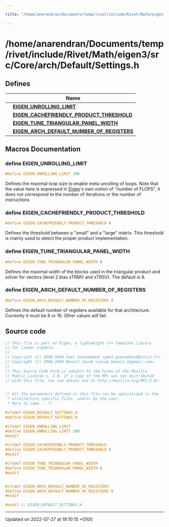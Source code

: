 ```yaml
---

title: "/home/anarendran/Documents/temp/rivet/include/Rivet/Math/eigen3/src/Core/arch/Default/Settings.h"

---
```


# /home/anarendran/Documents/temp/rivet/include/Rivet/Math/eigen3/src/Core/arch/Default/Settings.h



## Defines

|                | Name           |
| -------------- | -------------- |
|  | **[EIGEN_UNROLLING_LIMIT](http://example.org/files/settings_8h/#define-eigen-unrolling-limit)**  |
|  | **[EIGEN_CACHEFRIENDLY_PRODUCT_THRESHOLD](http://example.org/files/settings_8h/#define-eigen-cachefriendly-product-threshold)**  |
|  | **[EIGEN_TUNE_TRIANGULAR_PANEL_WIDTH](http://example.org/files/settings_8h/#define-eigen-tune-triangular-panel-width)**  |
|  | **[EIGEN_ARCH_DEFAULT_NUMBER_OF_REGISTERS](http://example.org/files/settings_8h/#define-eigen-arch-default-number-of-registers)**  |




## Macros Documentation

### define EIGEN_UNROLLING_LIMIT

```cpp
#define EIGEN_UNROLLING_LIMIT 100
```


Defines the maximal loop size to enable meta unrolling of loops. Note that the value here is expressed in <a href="http://example.org/namespaces/namespaceeigen/">Eigen</a>'s own notion of "number of FLOPS", it does not correspond to the number of iterations or the number of instructions 


### define EIGEN_CACHEFRIENDLY_PRODUCT_THRESHOLD

```cpp
#define EIGEN_CACHEFRIENDLY_PRODUCT_THRESHOLD 8
```


Defines the threshold between a "small" and a "large" matrix. This threshold is mainly used to select the proper product implementation. 


### define EIGEN_TUNE_TRIANGULAR_PANEL_WIDTH

```cpp
#define EIGEN_TUNE_TRIANGULAR_PANEL_WIDTH 8
```


Defines the maximal width of the blocks used in the triangular product and solver for vectors (level 2 blas xTRMV and xTRSV). The default is 8. 


### define EIGEN_ARCH_DEFAULT_NUMBER_OF_REGISTERS

```cpp
#define EIGEN_ARCH_DEFAULT_NUMBER_OF_REGISTERS 8
```


Defines the default number of registers available for that architecture. Currently it must be 8 or 16. Other values will fail. 


## Source code

```cpp
// This file is part of Eigen, a lightweight C++ template library
// for linear algebra.
//
// Copyright (C) 2008-2010 Gael Guennebaud <gael.guennebaud@inria.fr>
// Copyright (C) 2006-2008 Benoit Jacob <jacob.benoit.1@gmail.com>
//
// This Source Code Form is subject to the terms of the Mozilla
// Public License v. 2.0. If a copy of the MPL was not distributed
// with this file, You can obtain one at http://mozilla.org/MPL/2.0/.


/* All the parameters defined in this file can be specialized in the
 * architecture specific files, and/or by the user.
 * More to come... */

#ifndef EIGEN_DEFAULT_SETTINGS_H
#define EIGEN_DEFAULT_SETTINGS_H

#ifndef EIGEN_UNROLLING_LIMIT
#define EIGEN_UNROLLING_LIMIT 100
#endif

#ifndef EIGEN_CACHEFRIENDLY_PRODUCT_THRESHOLD
#define EIGEN_CACHEFRIENDLY_PRODUCT_THRESHOLD 8
#endif

#ifndef EIGEN_TUNE_TRIANGULAR_PANEL_WIDTH
#define EIGEN_TUNE_TRIANGULAR_PANEL_WIDTH 8
#endif


#ifndef EIGEN_ARCH_DEFAULT_NUMBER_OF_REGISTERS
#define EIGEN_ARCH_DEFAULT_NUMBER_OF_REGISTERS 8
#endif

#endif // EIGEN_DEFAULT_SETTINGS_H
```


-------------------------------

Updated on 2022-07-27 at 19:10:15 +0100
